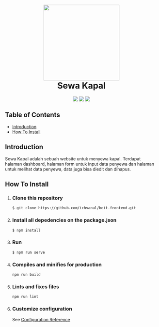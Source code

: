 <h1 align="center">
  <br>
  <img src="https://github.com/ichvanul/ravelware-test/blob/master/src/assets/img/vue.jpg" width="250">
  <br>
  Sewa Kapal
  <br>
</h1>

<p align="center">
  <img src="https://img.shields.io/badge/Vue.js-v2.6.11-green">
  <img src="https://img.shields.io/badge/Vuelidate-v0.7.5-red">
  <img src="https://img.shields.io/badge/Axios-v0.19.2-brightgreen">
</p>

## Table of Contents

- [Introduction](#introduction)
- [How To Install](#how-to-install)

## Introduction

Sewa Kapal adalah sebuah website untuk menyewa kapal. Terdapat halaman dashboard, halaman form untuk input data penyewa dan halaman untuk melihat data penyewa, data juga bisa diedit dan dihapus.

## How To Install

1. ### Clone this repository
   ```
   $ git clone https://github.com/ichvanul/beit-frontend.git
   ```
2. ### Install all depedencies on the package.json
   ```
   $ npm install
   ```
3. ### Run
   ```
   $ npm run serve
   ```
4. ### Compiles and minifies for production
   ```
   npm run build
   ```
5. ### Lints and fixes files
   ```
   npm run lint
   ```
6. ### Customize configuration
   See [Configuration Reference](https://cli.vuejs.org/config/)
